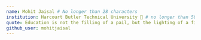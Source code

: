 ```yaml
---
name: Mohit Jaisal # No longer than 28 characters
institution: Harcourt Butler Technical University 🚩 # no longer than 58 characters
quote: Education is not the filling of a pail, but the lighting of a fire # no longer than 100 characters, avoid using quotes(") to guarantee the format remains the same.
github_user: mohitjaisal
---
```


